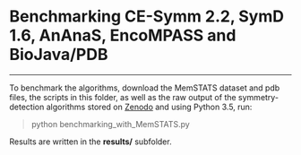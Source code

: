 # Benchmarking CE-Symm 2.2, SymD 1.6, AnAnaS, EncoMPASS and BioJava/PDB
---

To benchmark the algorithms, download the MemSTATS dataset and pdb files, the scripts in this folder, as well as 
the raw output of the symmetry-detection algorithms stored on [Zenodo](https://doi.org/10.5281/zenodo.3228540) and using Python 3.5, run:

> python benchmarking_with_MemSTATS.py

Results are written in the **results/** subfolder. 